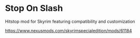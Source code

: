 # Stop On Slash
Hitstop mod for Skyrim featuring compatibility and customization

https://www.nexusmods.com/skyrimspecialedition/mods/61184

